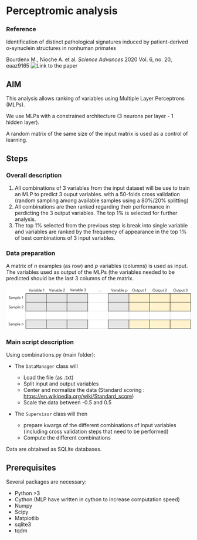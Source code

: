 # Perceptromic analysis

### Reference
Identification of distinct pathological signatures induced by patient-derived α-synuclein structures in nonhuman primates

Bourdenx M., Nioche A. et al. *Science Advances* 2020 Vol. 6, no. 20, eaaz9165 ![Link to the paper](https://advances.sciencemag.org/content/6/20/eaaz9165)


## AIM

This analysis allows ranking of variables using Multiple Layer Perceptrons (MLPs). 

We use MLPs with a constrained architecture (3 neurons per layer - 1 hidden layer). 

A random matrix of the same size of the input matrix is used as a control of learning.

## Steps
### Overall description

1. All combinations of 3 variables from the input dataset will be use to train an MLP to predict 3 ouput variables. with a 50-folds cross validation (random sampling among available samples using a 80%/20% splitting) 
2. All combinations are then ranked regarding their performance in perdicting the 3 output variables. The top 1% is selected for further analysis.
3. The top 1% selected from the previous step is break into single variable and variables are ranked by the frequency of appearance in the top 1% of best combinations of 3 input variables. 

### Data preparation

A matrix of *n* examples (as row) and *p* variables (columns) is used as input. 
The variables used as output of the MLPs (the variables needed to be predicted should be the last 3 columns of the matrix. 

![Example](https://github.com/MathieuBo/Perceptromic/blob/master/input_table.png)

### Main script description

Using combinations.py (main folder): 

* The ``DataManager`` class will
	* Load the file (as .txt)
	* Split input and output variables
	* Center and normalize the data (Standard scoring : https://en.wikipedia.org/wiki/Standard_score)
	* Scale the data between -0.5 and 0.5

* The ``Supervisor`` class will then
	* prepare kwargs of the different combinations of input variables (including cross validation steps that need to be performed)
	* Compute the different combinations

Data are obtained as SQLite databases.

## Prerequisites

Several packages are necessary:

* Python >3
* Cython (MLP have written in cython to increase computation speed)
* Numpy
* Scipy
* Matplotlib
* sqlite3
* tqdm
